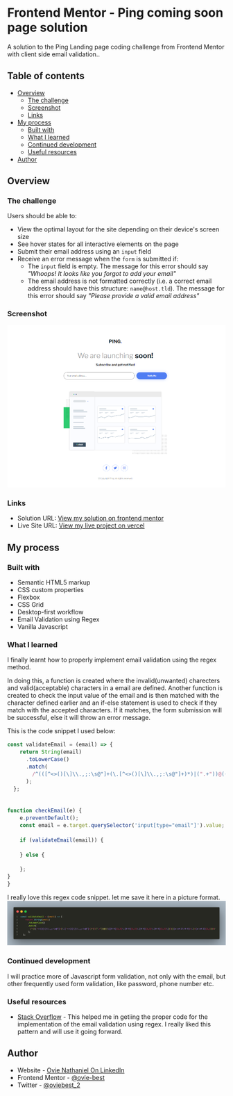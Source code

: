 # Frontend Mentor - Ping coming soon page solution

A solution to the Ping Landing page coding challenge from Frontend Mentor with client side email validation.. 

## Table of contents

- [Overview](#overview)
  - [The challenge](#the-challenge)
  - [Screenshot](#screenshot)
  - [Links](#links)
- [My process](#my-process)
  - [Built with](#built-with)
  - [What I learned](#what-i-learned)
  - [Continued development](#continued-development)
  - [Useful resources](#useful-resources)
- [Author](#author)


## Overview

### The challenge

Users should be able to:

- View the optimal layout for the site depending on their device's screen size
- See hover states for all interactive elements on the page
- Submit their email address using an `input` field
- Receive an error message when the `form` is submitted if:
	- The `input` field is empty. The message for this error should say *"Whoops! It looks like you forgot to add your email"*
	- The email address is not formatted correctly (i.e. a correct email address should have this structure: `name@host.tld`). The message for this error should say *"Please provide a valid email address"*

### Screenshot

![](./Screenshot-ping.png)


### Links

- Solution URL: [View my solution on frontend mentor]( https://www.frontendmentor.io/solutions/ping-landing-page-with-client-side-email-validation-with-regex-in-js-5d87XB5UKm)
- Live Site URL: [View my live project on vercel](https://ping-coming-soon-page-solution-le9w.vercel.app/)

## My process

### Built with

- Semantic HTML5 markup
- CSS custom properties
- Flexbox
- CSS Grid
- Desktop-first workflow
- Email Validation using Regex
- Vanilla Javascript


### What I learned

I finally learnt how to properly implement email validation using the regex method. 

In doing this, a function is created where the invalid(unwanted) charecters and valid(acceptable) characters in a email are defined. Another function is created to check the input value of the email and is then matched with the character defined earlier and an if-else statement is used to check if they match with the accepted characters. If it matches, the form submission will be successful, else it will throw an error message.

This is the code snippet I used below:

```js
const validateEmail = (email) => {
    return String(email)
      .toLowerCase()
      .match(
        /^(([^<>()[\]\\.,;:\s@"]+(\.[^<>()[\]\\.,;:\s@"]+)*)|(".+"))@((\[[0-9]{1,3}\.[0-9]{1,3}\.[0-9]{1,3}\.[0-9]{1,3}\])|(([a-zA-Z\-0-9]+\.)+[a-zA-Z]{2,}))$/
      );
  };


function checkEmail(e) {
    e.preventDefault();
    const email = e.target.querySelector('input[type="email"]').value;

    if (validateEmail(email)) {
        
    } else {
       
    };
}
}
```

I really love this regex code snippet.
let me save it here in a picture format.
![](./regex-email-validation.png)

### Continued development

I will practice more of Javascript form validation, not only with the email, but other frequently used form validation, like password, phone number etc.



### Useful resources

- [Stack Overflow](https://stackoverflow.com/questions/201323/how-can-i-validate-an-email-address-using-a-regular-expression) - This helped me in getiing the proper code for the implementation of the email validation using regex. I really liked this pattern and will use it going forward.


## Author

- Website - [Ovie Nathaniel On LinkedIn](https://www.linkedin.com/in/ovie-nathaniel/)
- Frontend Mentor - [@ovie-best](https://www.frontendmentor.io/profile/ovie-best)
- Twitter - [@oviebest_2](https://twitter.com/oviebest_2)
